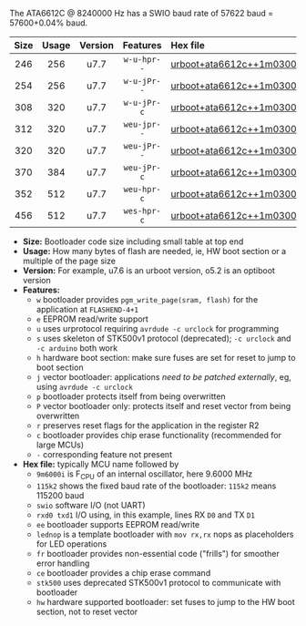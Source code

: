 The ATA6612C @ 8240000 Hz has a SWIO baud rate of 57622 baud = 57600+0.04% baud.

|Size|Usage|Version|Features|Hex file|
|:-:|:-:|:-:|:-:|:--|
|246|256|u7.7|`w-u-hpr--`|[urboot+ata6612c++1m0300i++++7k2_swio_rxd0_txd1_lednop_hw.hex](https://raw.githubusercontent.com/stefanrueger/urboot.hex/main/mcus/ata6612c/internal_oscillator/fint++1m0300_Hz/br++++7k2_bps/urboot+ata6612c++1m0300i++++7k2_swio_rxd0_txd1_lednop_hw.hex)|
|254|256|u7.7|`w-u-jPr--`|[urboot+ata6612c++1m0300i++++7k2_swio_rxd0_txd1.hex](https://raw.githubusercontent.com/stefanrueger/urboot.hex/main/mcus/ata6612c/internal_oscillator/fint++1m0300_Hz/br++++7k2_bps/urboot+ata6612c++1m0300i++++7k2_swio_rxd0_txd1.hex)|
|308|320|u7.7|`w-u-jPr-c`|[urboot+ata6612c++1m0300i++++7k2_swio_rxd0_txd1_lednop_fr_ce.hex](https://raw.githubusercontent.com/stefanrueger/urboot.hex/main/mcus/ata6612c/internal_oscillator/fint++1m0300_Hz/br++++7k2_bps/urboot+ata6612c++1m0300i++++7k2_swio_rxd0_txd1_lednop_fr_ce.hex)|
|312|320|u7.7|`weu-jpr--`|[urboot+ata6612c++1m0300i++++7k2_swio_rxd0_txd1_ee_lednop.hex](https://raw.githubusercontent.com/stefanrueger/urboot.hex/main/mcus/ata6612c/internal_oscillator/fint++1m0300_Hz/br++++7k2_bps/urboot+ata6612c++1m0300i++++7k2_swio_rxd0_txd1_ee_lednop.hex)|
|320|320|u7.7|`weu-jPr--`|[urboot+ata6612c++1m0300i++++7k2_swio_rxd0_txd1_ee.hex](https://raw.githubusercontent.com/stefanrueger/urboot.hex/main/mcus/ata6612c/internal_oscillator/fint++1m0300_Hz/br++++7k2_bps/urboot+ata6612c++1m0300i++++7k2_swio_rxd0_txd1_ee.hex)|
|370|384|u7.7|`weu-jPr-c`|[urboot+ata6612c++1m0300i++++7k2_swio_rxd0_txd1_ee_lednop_fr_ce.hex](https://raw.githubusercontent.com/stefanrueger/urboot.hex/main/mcus/ata6612c/internal_oscillator/fint++1m0300_Hz/br++++7k2_bps/urboot+ata6612c++1m0300i++++7k2_swio_rxd0_txd1_ee_lednop_fr_ce.hex)|
|352|512|u7.7|`weu-hpr-c`|[urboot+ata6612c++1m0300i++++7k2_swio_rxd0_txd1_ee_lednop_fr_ce_hw.hex](https://raw.githubusercontent.com/stefanrueger/urboot.hex/main/mcus/ata6612c/internal_oscillator/fint++1m0300_Hz/br++++7k2_bps/urboot+ata6612c++1m0300i++++7k2_swio_rxd0_txd1_ee_lednop_fr_ce_hw.hex)|
|456|512|u7.7|`wes-hpr-c`|[urboot+ata6612c++1m0300i++++7k2_swio_rxd0_txd1_ee_lednop_fr_ce_stk500_hw.hex](https://raw.githubusercontent.com/stefanrueger/urboot.hex/main/mcus/ata6612c/internal_oscillator/fint++1m0300_Hz/br++++7k2_bps/urboot+ata6612c++1m0300i++++7k2_swio_rxd0_txd1_ee_lednop_fr_ce_stk500_hw.hex)|

- **Size:** Bootloader code size including small table at top end
- **Usage:** How many bytes of flash are needed, ie, HW boot section or a multiple of the page size
- **Version:** For example, u7.6 is an urboot version, o5.2 is an optiboot version
- **Features:**
  + `w` bootloader provides `pgm_write_page(sram, flash)` for the application at `FLASHEND-4+1`
  + `e` EEPROM read/write support
  + `u` uses urprotocol requiring `avrdude -c urclock` for programming
  + `s` uses skeleton of STK500v1 protocol (deprecated); `-c urclock` and `-c arduino` both work
  + `h` hardware boot section: make sure fuses are set for reset to jump to boot section
  + `j` vector bootloader: applications *need to be patched externally*, eg, using `avrdude -c urclock`
  + `p` bootloader protects itself from being overwritten
  + `P` vector bootloader only: protects itself and reset vector from being overwritten
  + `r` preserves reset flags for the application in the register R2
  + `c` bootloader provides chip erase functionality (recommended for large MCUs)
  + `-` corresponding feature not present
- **Hex file:** typically MCU name followed by
  + `9m6000i` is F<sub>CPU</sub> of an internal oscillator, here 9.6000 MHz
  + `115k2` shows the fixed baud rate of the bootloader: `115k2` means 115200 baud
  + `swio` software I/O (not UART)
  + `rxd0 txd1` I/O using, in this example, lines RX `D0` and TX `D1`
  + `ee` bootloader supports EEPROM read/write
  + `lednop` is a template bootloader with `mov rx,rx` nops as placeholders for LED operations
  + `fr` bootloader provides non-essential code ("frills") for smoother error handling
  + `ce` bootloader provides a chip erase command
  + `stk500` uses deprecated STK500v1 protocol to communicate with bootloader
  + `hw` hardware supported bootloader: set fuses to jump to the HW boot section, not to reset vector
